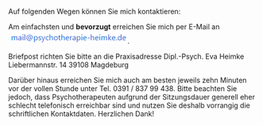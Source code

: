 Auf folgenden Wegen können Sie mich kontaktieren:

Am einfachsten und **bevorzugt** erreichen Sie mich per E-Mail an <img src="/static/img/landing/Mailadresse.png">.

Briefpost richten Sie bitte an die Praxisadresse
Dipl.-Psych. Eva Heimke
Liebermannstr. 14
39108 Magdeburg

Darüber hinaus erreichen Sie mich auch am besten jeweils zehn Minuten vor der vollen Stunde unter Tel. 0391 / 837 99 438.
Bitte beachten Sie jedoch, dass Psychotherapeuten aufgrund der Sitzungsdauer generell eher schlecht telefonisch erreichbar sind und nutzen Sie deshalb vorrangig die schriftlichen Kontaktdaten. Herzlichen Dank!
